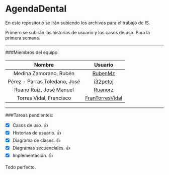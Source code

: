 AgendaDental
============

En este repositorio se irán subiendo los archivos para el trabajo de IS.

Primero se subirán las historias de usuario y los casos de uso. Para la primera semana.

***

###Miembros del equipo:

|Nombre                          | Usuario                                                                |
|:------------------------------:|:----------------------------------------------------------------------:|
|Medina Zamorano, Rubén          | [RubenMz   ](https://github.com/RubenMZ)                 |
|Pérez - Parras Toledano, José   | [i32petoj  ](https://github.com/i32petoj)                |
|Ruano Ruiz, José Manuel         | [Ruanorz    ](https://github.com/ruanorz)                 |
|Torres Vidal, Francisco         | [FranTorresVidal  ](https://github.com/FranTorresVidal)   |


***

###Tareas pendientes:

- [x] Casos de uso. :+1:
- [x] Historias de usuario. :+1:
- [x] Diagrama de clases. :+1:
- [x] Diagramas secuenciales. :+1:
- [x] Implementación. :+1:

Todo perfecto.
